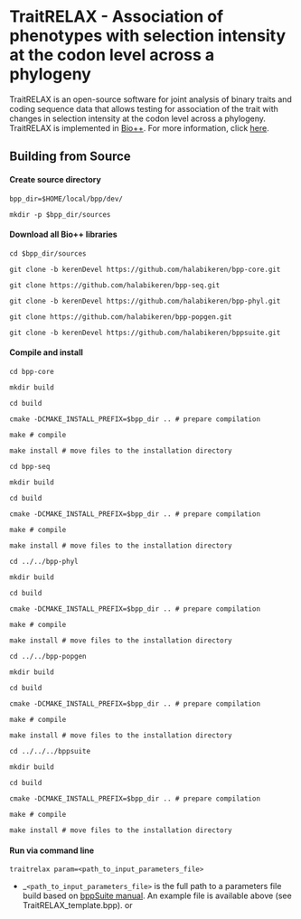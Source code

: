 # TraitRELAX - Association of phenotypes with selection intensity at the codon level across a phylogeny

TraitRELAX is an open-source software for joint analysis of binary traits and coding sequence data that allows testing for association of the trait with changes in selection intensity at the codon level across a phylogeny. TraitRELAX is implemented in [Bio++](https://github.com/BioPP). For more information, click [here](http://biopp.univ-montp2.fr/).

## Building from Source

#### Create source directory

`bpp_dir=$HOME/local/bpp/dev/`

`mkdir -p $bpp_dir/sources`

#### Download all Bio++ libraries

`cd $bpp_dir/sources`

`git clone -b kerenDevel https://github.com/halabikeren/bpp-core.git`

`git clone https://github.com/halabikeren/bpp-seq.git`

`git clone -b kerenDevel https://github.com/halabikeren/bpp-phyl.git`

`git clone https://github.com/halabikeren/bpp-popgen.git`

`git clone -b kerenDevel https://github.com/halabikeren/bppsuite.git`


#### Compile and install

`cd bpp-core`

`mkdir build`

`cd build`

`cmake -DCMAKE_INSTALL_PREFIX=$bpp_dir .. # prepare compilation`

`make # compile`

`make install # move files to the installation directory`


`cd bpp-seq`

`mkdir build`

`cd build`

`cmake -DCMAKE_INSTALL_PREFIX=$bpp_dir .. # prepare compilation`

`make # compile`

`make install # move files to the installation directory`


`cd ../../bpp-phyl`

`mkdir build`

`cd build`

`cmake -DCMAKE_INSTALL_PREFIX=$bpp_dir .. # prepare compilation`

`make # compile`

`make install # move files to the installation directory`


`cd ../../bpp-popgen`

`mkdir build`

`cd build`

`cmake -DCMAKE_INSTALL_PREFIX=$bpp_dir .. # prepare compilation`

`make # compile`

`make install # move files to the installation directory`


`cd ../../../bppsuite`

`mkdir build`

`cd build`

`cmake -DCMAKE_INSTALL_PREFIX=$bpp_dir .. # prepare compilation`

`make # compile`

`make install # move files to the installation directory`


#### Run via command line
`traitrelax param=<path_to_input_parameters_file>`  
+ _`<path_to_input_parameters_file>` is the full path to a parameters file build based on [bppSuite manual](http://biopp.univ-montp2.fr/manual/pdf/bppsuite/v0.7.0/bppsuite.pdf). An example file is available above (see TraitRELAX_template.bpp).
or 
